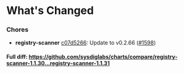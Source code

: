 # What's Changed

### Chores
- **registry-scanner** [c07d5266](https://github.com/sysdiglabs/charts/commit/c07d5266f10360376835e1b27d4f9d0f5f4514bc): Update to v0.2.66 ([#1598](https://github.com/sysdiglabs/charts/issues/1598))
#### Full diff: https://github.com/sysdiglabs/charts/compare/registry-scanner-1.1.30...registry-scanner-1.1.31

